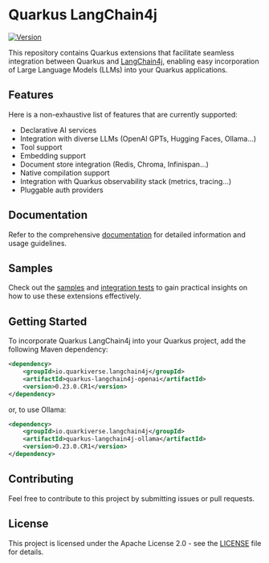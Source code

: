 # Quarkus LangChain4j

[![Version](https://img.shields.io/maven-central/v/io.quarkiverse.langchain4j/quarkus-langchain4j-parent?logo=apache-maven&style=flat-square)](https://search.maven.org/artifact/io.quarkiverse.langchain4j/quarkus-langchain4j)

This repository contains Quarkus extensions that facilitate seamless integration between Quarkus and [LangChain4j](https://github.com/langchain4j/langchain4j), enabling easy incorporation of Large Language Models (LLMs) into your Quarkus applications.

## Features

Here is a non-exhaustive list of features that are currently supported:

- Declarative AI services
- Integration with diverse LLMs (OpenAI GPTs, Hugging Faces, Ollama...)
- Tool support
- Embedding support
- Document store integration (Redis, Chroma, Infinispan...)
- Native compilation support
- Integration with Quarkus observability stack (metrics, tracing...)
- Pluggable auth providers

## Documentation

Refer to the comprehensive [documentation](https://docs.quarkiverse.io/quarkus-langchain4j/dev/index.html) for detailed information and usage guidelines.

## Samples

Check out the [samples](https://github.com/quarkiverse/quarkus-langchain4j/tree/main/samples) and [integration tests](https://github.com/quarkiverse/quarkus-langchain4j/tree/main/integration-tests) to gain practical insights on how to use these extensions effectively.

## Getting Started

To incorporate Quarkus LangChain4j into your Quarkus project, add the following Maven dependency:

```xml
<dependency>
    <groupId>io.quarkiverse.langchain4j</groupId>
    <artifactId>quarkus-langchain4j-openai</artifactId>
    <version>0.23.0.CR1</version>
</dependency>
```

or, to use Ollama:

```xml
<dependency>
    <groupId>io.quarkiverse.langchain4j</groupId>
    <artifactId>quarkus-langchain4j-ollama</artifactId>
    <version>0.23.0.CR1</version>
</dependency>
```

## Contributing

Feel free to contribute to this project by submitting issues or pull requests.

## License

This project is licensed under the Apache License 2.0 - see the [LICENSE](LICENSE) file for details.


